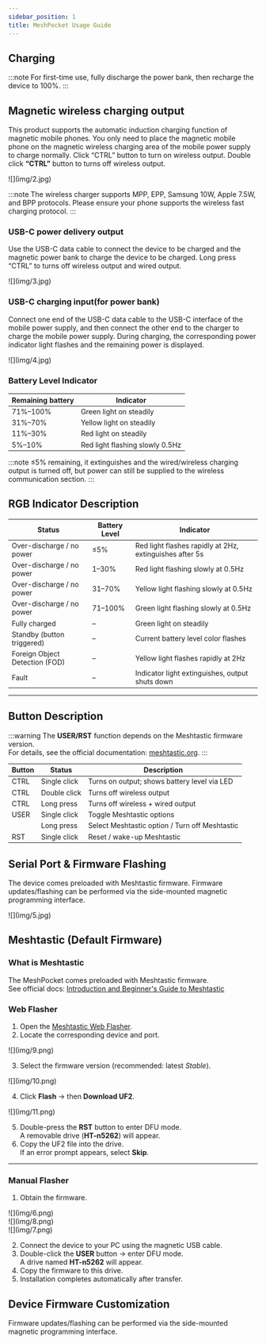 ```yaml
---
sidebar_position: 1
title: MeshPocket Usage Guide
---
```


## Charging

:::note
For first-time use, fully discharge the power bank, then recharge the device to 100%.
:::

## Magnetic wireless charging output

This product supports the automatic induction charging function of magnetic mobile phones. You only need to place the magnetic mobile phone on the magnetic wireless charging area of the mobile power supply to charge normally. Click “CTRL” button to turn on wireless output. Double click **“CTRL”** button to turns off wireless output.

<div style={{ textAlign: 'center' }}>
  ![](img/2.jpg)
</div>

:::note
The wireless charger supports MPP, EPP, Samsung 10W, Apple 7.5W, and BPP protocols. Please ensure your phone supports the wireless fast charging protocol.
:::

### USB-C power delivery output

Use the USB-C data cable to connect the device to be charged and the magnetic power bank to charge the device to be charged. Long press “CTRL” to turns off wireless output and wired output.

<div style={{ textAlign: 'center' }}>
  ![](img/3.jpg)
</div>
   
### USB-C charging input(for power bank)

Connect one end of the USB-C data cable to the USB-C interface of the mobile power supply, and then connect the other end to the charger to charge the mobile power supply. During charging, the corresponding power indicator light flashes and the remaining power is displayed.

<div style={{ textAlign: 'center' }}>
  ![](img/4.jpg)
</div>

### Battery Level Indicator


| Remaining battery | Indicator                       |
|-------------------|---------------------------------|
| 71%–100%          | Green light on steadily         |
| 31%–70%           | Yellow light on steadily        |
| 11%–30%           | Red light on steadily           |
| 5%–10%            | Red light flashing slowly 0.5Hz |

:::note
≤5% remaining, it extinguishes and the wired/wireless charging output is turned off, but power can still be supplied to the wireless communication section.
:::


## RGB Indicator Description



| Status                   | Battery Level | Indicator                                       |
|---------------------------|---------------|-------------------------------------------------|
| Over-discharge / no power | ≤5%           | Red light flashes rapidly at 2Hz, extinguishes after 5s |
| Over-discharge / no power | 1–30%         | Red light flashing slowly at 0.5Hz              |
| Over-discharge / no power | 31–70%        | Yellow light flashing slowly at 0.5Hz           |
| Over-discharge / no power | 71–100%       | Green light flashing slowly at 0.5Hz            |
| Fully charged             | –             | Green light on steadily                         |
| Standby (button triggered)| –             | Current battery level color flashes             |
| Foreign Object Detection (FOD) | –        | Yellow light flashes rapidly at 2Hz             |
| Fault                     | –             | Indicator light extinguishes, output shuts down |

---

## Button Description

:::warning
The **USER/RST** function depends on the Meshtastic firmware version.  
For details, see the official documentation: [meshtastic.org](https://meshtastic.org).
:::

| Button | Status        | Description                                        |
|--------|---------------|----------------------------------------------------|
| CTRL   | Single click  | Turns on output; shows battery level via LED       |
| CTRL   | Double click  | Turns off wireless output                          |
| CTRL   | Long press    | Turns off wireless + wired output                  |
| USER   | Single click  | Toggle Meshtastic options                          |
|        | Long press    | Select Meshtastic option / Turn off Meshtastic     |
| RST    | Single click  | Reset / wake-up Meshtastic                         |



## Serial Port & Firmware Flashing

The device comes preloaded with Meshtastic firmware. Firmware updates/flashing can be performed via the side-mounted magnetic programming interface.

<div style={{ textAlign: 'center' }}>
  ![](img/5.jpg)
</div>


## Meshtastic (Default Firmware)

### What is Meshtastic

The MeshPocket comes preloaded with Meshtastic firmware.  
See official docs: [Introduction and Beginner's Guide to Meshtastic](https://meshtastic.org/docs/introduction/)

### Web Flasher

1. Open the [Meshtastic Web Flasher](https://flasher.meshtastic.org/).  
2. Locate the corresponding device and port.  

<div style={{ textAlign: 'center' }}>
  ![](img/9.png)
</div>

  
3. Select the firmware version (recommended: latest *Stable*).  

<div style={{ textAlign: 'center' }}>
  ![](img/10.png)
</div>
 
4. Click **Flash** → then **Download UF2**.  

<div style={{ textAlign: 'center' }}>
  ![](img/11.png)
</div>

5. Double-press the **RST** button to enter DFU mode.  
   A removable drive (**HT-n5262**) will appear.  
6. Copy the UF2 file into the drive.  
   If an error prompt appears, select **Skip**.  

---

### Manual Flasher

1. Obtain the firmware.  

<div style={{ textAlign: 'center' }}>
  ![](img/6.png)
</div>

<div style={{ textAlign: 'center' }}>
  ![](img/8.png)
</div>

<div style={{ textAlign: 'center' }}>
  ![](img/7.png)
</div>

 

2. Connect the device to your PC using the magnetic USB cable.  
3. Double-click the **USER** button → enter DFU mode.  
   A drive named **HT-n5262** will appear.  
4. Copy the firmware to this drive.  
5. Installation completes automatically after transfer.  


## Device Firmware Customization

Firmware updates/flashing can be performed via the side-mounted magnetic programming interface.  
